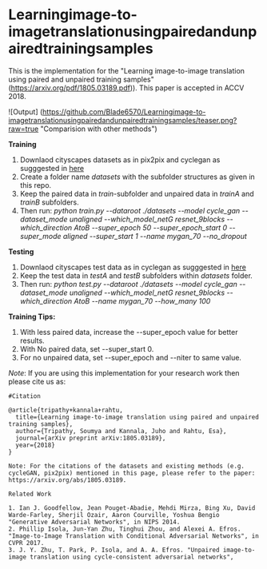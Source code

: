 # Learningimage-to-imagetranslationusingpairedandunpairedtrainingsamples
This is the implementation for the  "Learning image-to-image translation using paired and unpaired training samples" (https://arxiv.org/pdf/1805.03189.pdf)). This paper is accepted in ACCV 2018. 

![Output]
(https://github.com/Blade6570/Learningimage-to-imagetranslationusingpairedandunpairedtrainingsamples/teaser.png?raw=true "Comparision with other methods")

 
 **Training**
 1. Downlaod cityscapes datasets as in pix2pix and cyclegan as sugggested in [here](https://github.com/junyanz/pytorch-CycleGAN-and-pix2pix) 
 2. Create a folder name *datasets* with the subfolder structures as given in this repo.
 3. Keep the paired data in *train*-subfolder and unpaired data in *trainA* and *trainB* subfolders.
 4. Then run: *python train.py --dataroot ./datasets --model cycle_gan --dataset_mode unaligned --which_model_netG resnet_9blocks --which_direction AtoB --super_epoch 50 --super_epoch_start 0 --super_mode aligned --super_start 1 --name mygan_70 --no_dropout*
 
**Testing**
 1. Downlaod cityscapes test data as in cyclegan as sugggested in [here](https://github.com/junyanz/pytorch-CycleGAN-and-pix2pix) 
 2. Keep the test data in *testA* and *testB* subfolders within *datasets* folder.
 3. Then run: *python test.py --dataroot ./datasets --model cycle_gan --dataset_mode unaligned --which_model_netG resnet_9blocks --which_direction AtoB --name mygan_70 --how_many 100*
 
 **Training Tips:**
 1. With less paired data, increase the --super_epoch value for better results. 
 2. With No paired data, set --super_start 0. 
 3. For no unpaired data, set --super_epoch and --niter to same value. 
 
 *Note*: If you are using this implementation for your research work then please cite us as: 

```
#Citation 

@article{tripathy+kannala+rahtu,
  title={Learning image-to-image translation using paired and unpaired training samples},
  author={Tripathy, Soumya and Kannala, Juho and Rahtu, Esa},
  journal={arXiv preprint arXiv:1805.03189},
  year={2018}
}

```

```
Note: For the citations of the datasets and existing methods (e.g. cycleGAN, pix2pix) mentioned in this page, please refer to the paper: https://arxiv.org/abs/1805.03189. 
```
```
Related Work

1. Ian J. Goodfellow, Jean Pouget-Abadie, Mehdi Mirza, Bing Xu, David Warde-Farley, Sherjil Ozair, Aaron Courville, Yoshua Bengio "Generative Adversarial Networks", in NIPS 2014. 
2. Phillip Isola, Jun-Yan Zhu, Tinghui Zhou, and Alexei A. Efros. "Image-to-Image Translation with Conditional Adversarial Networks", in CVPR 2017.
3. J. Y. Zhu, T. Park, P. Isola, and A. A. Efros. "Unpaired image-to-image translation using cycle-consistent adversarial networks",


